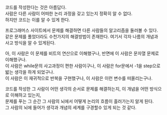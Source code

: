 코드를 작성한다는 것은 아름답다.   
사람은 다른 사람이 어떠한 논리 과정을 갖고 있는지 정확히 알 수 없다.   
하지만 코드는 이를 알 수 있게 한다.
   
프로그래머스 사이트에서 문제를 해결하면 다른 사람들의 알고리즘을 둘러볼 수 있다.   
같은 문제를 풀었더라도 수천가지의 해결방법이 존재한다. 여기서 각자 나름의 개념과 사고 방식을 알 수 있게된다.   
   
아, 이 사람은 이 문제를 비트의 연산으로 이해했구나, 반면에 이 사람은 문자열 문제로 이해했구나.   
이 사람은 while문의 사고과정이 편한 사람이구나, 이 사람은 for문에서 -1을 step으로 밟는 생각을 하게 되었구나.  
이 사람은 이 재귀적으로 반복을 구현했구나, 이 사람은 이런 변수를 떠올리는구나.   
   
코드를 작성한 그 사람이 어떤 생각의 순서로 문제를 해결하는지, 이 개념을 어떤 방식으로 이해하고 있는지,   
문제를 푸는 그 순간 그 사람의 뇌에서 어떻게 논리의 흐름이 흘러가는지 알게 된다.   
그 사람의 뇌에 들어가 생각과 개념의 세계를 구경할수 있게 되는 것 같다.
   
